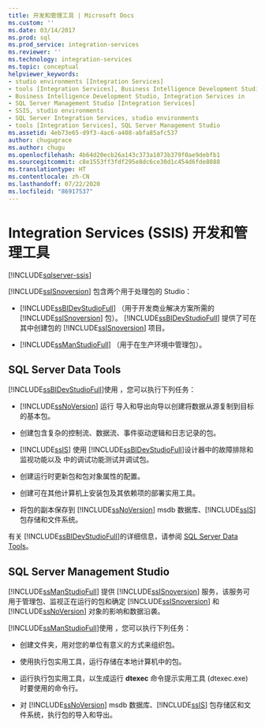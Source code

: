 ```yaml
---
title: 开发和管理工具 | Microsoft Docs
ms.custom: ''
ms.date: 03/14/2017
ms.prod: sql
ms.prod_service: integration-services
ms.reviewer: ''
ms.technology: integration-services
ms.topic: conceptual
helpviewer_keywords:
- studio environments [Integration Services]
- tools [Integration Services], Business Intelligence Development Studio
- Business Intelligence Development Studio, Integration Services in
- SQL Server Management Studio [Integration Services]
- SSIS, studio environments
- SQL Server Integration Services, studio environments
- tools [Integration Services], SQL Server Management Studio
ms.assetid: 4eb73e65-d9f3-4ac6-a408-abfa85afc537
author: chugugrace
ms.author: chugu
ms.openlocfilehash: 4b64d20ecb26a143c373a1073b379f0ae9debfb1
ms.sourcegitcommit: c8e1553ff3fdf295e8dc6ce30d1c454d6fde8088
ms.translationtype: HT
ms.contentlocale: zh-CN
ms.lasthandoff: 07/22/2020
ms.locfileid: "86917537"
---
```

# <a name="integration-services-ssis-development-and-management-tools"></a>Integration Services (SSIS) 开发和管理工具

[!INCLUDE[sqlserver-ssis](../includes/applies-to-version/sqlserver-ssis.md)]


  [!INCLUDE[ssISnoversion](../includes/ssisnoversion-md.md)] 包含两个用于处理包的 Studio：  
  
-   [!INCLUDE[ssBIDevStudioFull](../includes/ssbidevstudiofull-md.md)] （用于开发商业解决方案所需的 [!INCLUDE[ssISnoversion](../includes/ssisnoversion-md.md)] 包）。 [!INCLUDE[ssBIDevStudioFull](../includes/ssbidevstudiofull-md.md)] 提供了可在其中创建包的 [!INCLUDE[ssISnoversion](../includes/ssisnoversion-md.md)] 项目。  
  
-   [!INCLUDE[ssManStudioFull](../includes/ssmanstudiofull-md.md)] （用于在生产环境中管理包）。  
  
## <a name="sql-server-data-tools"></a>SQL Server Data Tools  
 [!INCLUDE[ssBIDevStudioFull](../includes/ssbidevstudiofull-md.md)]使用 ，您可以执行下列任务：  
  
-   [!INCLUDE[ssNoVersion](../includes/ssnoversion-md.md)] 运行  导入和导出向导以创建将数据从源复制到目标的基本包。  
  
-   创建包含复杂的控制流、数据流、事件驱动逻辑和日志记录的包。  
  
-   [!INCLUDE[ssIS](../includes/ssis-md.md)] 使用 [!INCLUDE[ssBIDevStudioFull](../includes/ssbidevstudiofull-md.md)]设计器中的故障排除和监视功能以及  中的调试功能测试并调试包。  
  
-   创建运行时更新包和包对象属性的配置。  
  
-   创建可在其他计算机上安装包及其依赖项的部署实用工具。  
  
-   将包的副本保存到 [!INCLUDE[ssNoVersion](../includes/ssnoversion-md.md)] msdb 数据库、[!INCLUDE[ssIS](../includes/ssis-md.md)] 包存储和文件系统。  
  
 有关 [!INCLUDE[ssBIDevStudioFull](../includes/ssbidevstudiofull-md.md)]的详细信息，请参阅 [SQL Server Data Tools](https://msdn.microsoft.com/library/hh272686.aspx)。  
  
## <a name="sql-server-management-studio"></a>SQL Server Management Studio  
 [!INCLUDE[ssManStudioFull](../includes/ssmanstudiofull-md.md)] 提供 [!INCLUDE[ssISnoversion](../includes/ssisnoversion-md.md)] 服务，该服务可用于管理包、监视正在运行的包和确定 [!INCLUDE[ssISnoversion](../includes/ssisnoversion-md.md)] 和 [!INCLUDE[ssNoVersion](../includes/ssnoversion-md.md)] 对象的影响和数据沿袭。  
  
 [!INCLUDE[ssManStudioFull](../includes/ssmanstudiofull-md.md)]使用 ，您可以执行下列任务：  
  
-   创建文件夹，用对您的单位有意义的方式来组织包。  
  
-   使用执行包实用工具，运行存储在本地计算机中的包。  
  
-   运行执行包实用工具，以生成运行 **dtexec** 命令提示实用工具 (dtexec.exe) 时要使用的命令行。  
  
-   对 [!INCLUDE[ssNoVersion](../includes/ssnoversion-md.md)] msdb 数据库、[!INCLUDE[ssIS](../includes/ssis-md.md)] 包存储区和文件系统，执行包的导入和导出。  
